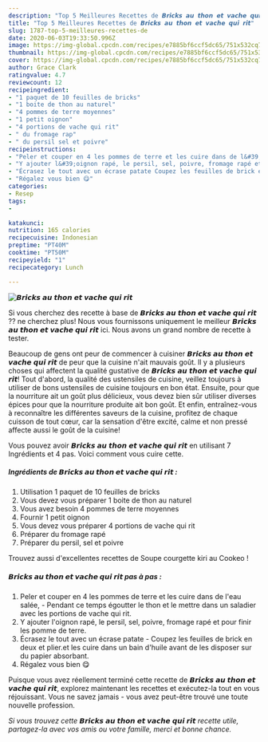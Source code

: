 ```yaml
---
description: "Top 5 Meilleures Recettes de 𝘽𝙧𝙞𝙘𝙠𝙨 𝙖𝙪 𝙩𝙝𝙤𝙣 𝙚𝙩 𝙫𝙖𝙘𝙝𝙚 𝙦𝙪𝙞 𝙧𝙞𝙩"
title: "Top 5 Meilleures Recettes de 𝘽𝙧𝙞𝙘𝙠𝙨 𝙖𝙪 𝙩𝙝𝙤𝙣 𝙚𝙩 𝙫𝙖𝙘𝙝𝙚 𝙦𝙪𝙞 𝙧𝙞𝙩"
slug: 1787-top-5-meilleures-recettes-de
date: 2020-06-03T19:33:50.996Z
image: https://img-global.cpcdn.com/recipes/e7885bf6ccf5dc65/751x532cq70/𝘽𝙧𝙞𝙘𝙠𝙨-𝙖𝙪-𝙩𝙝𝙤𝙣-𝙚𝙩-𝙫𝙖𝙘𝙝𝙚-𝙦𝙪𝙞-𝙧𝙞𝙩-photo-principale-de-la-recette.jpg
thumbnail: https://img-global.cpcdn.com/recipes/e7885bf6ccf5dc65/751x532cq70/𝘽𝙧𝙞𝙘𝙠𝙨-𝙖𝙪-𝙩𝙝𝙤𝙣-𝙚𝙩-𝙫𝙖𝙘𝙝𝙚-𝙦𝙪𝙞-𝙧𝙞𝙩-photo-principale-de-la-recette.jpg
cover: https://img-global.cpcdn.com/recipes/e7885bf6ccf5dc65/751x532cq70/𝘽𝙧𝙞𝙘𝙠𝙨-𝙖𝙪-𝙩𝙝𝙤𝙣-𝙚𝙩-𝙫𝙖𝙘𝙝𝙚-𝙦𝙪𝙞-𝙧𝙞𝙩-photo-principale-de-la-recette.jpg
author: Grace Clark
ratingvalue: 4.7
reviewcount: 12
recipeingredient:
- "1 paquet de 10 feuilles de bricks"
- "1 boite de thon au naturel"
- "4 pommes de terre moyennes"
- "1 petit oignon"
- "4 portions de vache qui rit"
- " du fromage rap"
- " du persil sel et poivre"
recipeinstructions:
- "Peler et couper en 4 les pommes de terre et les cuire dans de l&#39;eau salée, Pendant ce temps égoutter le thon et le mettre dans un saladier avec les portions de vache qui rit."
- "Y ajouter l&#39;oignon rapé, le persil, sel, poivre, fromage rapé et pour finir les pomme de terre."
- "Écrasez le tout avec un écrase patate Coupez les feuilles de brick en deux et plier.et les cuire dans un bain d&#39;huile avant de les disposer sur du papier absorbant."
- "Régalez vous bien 😋"
categories:
- Resep
tags:
- 

katakunci:  
nutrition: 165 calories
recipecuisine: Indonesian
preptime: "PT40M"
cooktime: "PT50M"
recipeyield: "1"
recipecategory: Lunch

---
```



![𝘽𝙧𝙞𝙘𝙠𝙨 𝙖𝙪 𝙩𝙝𝙤𝙣 𝙚𝙩 𝙫𝙖𝙘𝙝𝙚 𝙦𝙪𝙞 𝙧𝙞𝙩](https://img-global.cpcdn.com/recipes/e7885bf6ccf5dc65/751x532cq70/𝘽𝙧𝙞𝙘𝙠𝙨-𝙖𝙪-𝙩𝙝𝙤𝙣-𝙚𝙩-𝙫𝙖𝙘𝙝𝙚-𝙦𝙪𝙞-𝙧𝙞𝙩-photo-principale-de-la-recette.jpg)

Si vous cherchez des recette à base de 𝘽𝙧𝙞𝙘𝙠𝙨 𝙖𝙪 𝙩𝙝𝙤𝙣 𝙚𝙩 𝙫𝙖𝙘𝙝𝙚 𝙦𝙪𝙞 𝙧𝙞𝙩 ?? ne cherchez plus! Nous vous fournissons uniquement le meilleur 𝘽𝙧𝙞𝙘𝙠𝙨 𝙖𝙪 𝙩𝙝𝙤𝙣 𝙚𝙩 𝙫𝙖𝙘𝙝𝙚 𝙦𝙪𝙞 𝙧𝙞𝙩 ici. Nous avons un grand nombre de recette à tester.

Beaucoup de gens ont peur de commencer à cuisiner 𝘽𝙧𝙞𝙘𝙠𝙨 𝙖𝙪 𝙩𝙝𝙤𝙣 𝙚𝙩 𝙫𝙖𝙘𝙝𝙚 𝙦𝙪𝙞 𝙧𝙞𝙩 de peur que la cuisine n'ait mauvais goût. Il y a plusieurs choses qui affectent la qualité gustative de 𝘽𝙧𝙞𝙘𝙠𝙨 𝙖𝙪 𝙩𝙝𝙤𝙣 𝙚𝙩 𝙫𝙖𝙘𝙝𝙚 𝙦𝙪𝙞 𝙧𝙞𝙩! Tout d'abord, la qualité des ustensiles de cuisine, veillez toujours à utiliser de bons ustensiles de cuisine toujours en bon état. Ensuite, pour que la nourriture ait un goût plus délicieux, vous devez bien sûr utiliser diverses épices pour que la nourriture produite ait bon goût. Et enfin, entraînez-vous à reconnaître les différentes saveurs de la cuisine, profitez de chaque cuisson de tout cœur, car la sensation d'être excité, calme et non pressé affecte aussi le goût de la cuisine!

<!--inarticleads1-->

Vous pouvez avoir 𝘽𝙧𝙞𝙘𝙠𝙨 𝙖𝙪 𝙩𝙝𝙤𝙣 𝙚𝙩 𝙫𝙖𝙘𝙝𝙚 𝙦𝙪𝙞 𝙧𝙞𝙩 en utilisant 7 Ingrédients et 4 pas. Voici comment vous cuire cette.

##### Ingrédients de 𝘽𝙧𝙞𝙘𝙠𝙨 𝙖𝙪 𝙩𝙝𝙤𝙣 𝙚𝙩 𝙫𝙖𝙘𝙝𝙚 𝙦𝙪𝙞 𝙧𝙞𝙩 :

1. Utilisation 1 paquet de 10 feuilles de bricks
1. Vous devez vous préparer 1 boite de thon au naturel
1. Vous avez besoin 4 pommes de terre moyennes
1. Fournir 1 petit oignon
1. Vous devez vous préparer 4 portions de vache qui rit
1. Préparer  du fromage rapé
1. Préparer  du persil, sel et poivre


Trouvez aussi d&#39;excellentes recettes de Soupe courgette kiri au Cookeo ! 

<!--inarticleads2-->

##### 𝘽𝙧𝙞𝙘𝙠𝙨 𝙖𝙪 𝙩𝙝𝙤𝙣 𝙚𝙩 𝙫𝙖𝙘𝙝𝙚 𝙦𝙪𝙞 𝙧𝙞𝙩 pas à pas :

1. Peler et couper en 4 les pommes de terre et les cuire dans de l&#39;eau salée, - Pendant ce temps égoutter le thon et le mettre dans un saladier avec les portions de vache qui rit.
1. Y ajouter l&#39;oignon rapé, le persil, sel, poivre, fromage rapé et pour finir les pomme de terre.
1. Écrasez le tout avec un écrase patate - Coupez les feuilles de brick en deux et plier.et les cuire dans un bain d&#39;huile avant de les disposer sur du papier absorbant.
1. Régalez vous bien 😋




<!--inarticleads1-->

<p>
Puisque vous avez réellement terminé cette recette de 𝘽𝙧𝙞𝙘𝙠𝙨 𝙖𝙪 𝙩𝙝𝙤𝙣 𝙚𝙩 𝙫𝙖𝙘𝙝𝙚 𝙦𝙪𝙞 𝙧𝙞𝙩, explorez maintenant les recettes et exécutez-la tout en vous réjouissant. Vous ne savez jamais - vous avez peut-être trouvé une toute nouvelle profession.
</p>

<p>
<i>Si vous trouvez cette 𝘽𝙧𝙞𝙘𝙠𝙨 𝙖𝙪 𝙩𝙝𝙤𝙣 𝙚𝙩 𝙫𝙖𝙘𝙝𝙚 𝙦𝙪𝙞 𝙧𝙞𝙩 recette utile, partagez-la avec vos amis ou votre famille, merci et bonne chance.</i>
</p>

